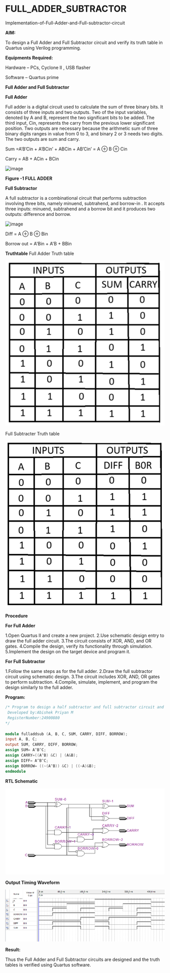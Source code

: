 # FULL_ADDER_SUBTRACTOR

Implementation-of-Full-Adder-and-Full-subtractor-circuit

**AIM:**

To design a Full Adder and Full Subtractor circuit and verify its truth table in Quartus using Verilog programming.

**Equipments Required:**

Hardware – PCs, Cyclone II , USB flasher

Software – Quartus prime

**Full Adder and Full Subtractor**

**Full Adder**

Full adder is a digital circuit used to calculate the sum of three binary bits. It consists of three inputs and two outputs. Two of the input variables, denoted by A and B, represent the two significant bits to be added. The third input, Cin, represents the carry from the previous lower significant position. Two outputs are necessary because the arithmetic sum of three binary digits ranges in value from 0 to 3, and binary 2 or 3 needs two digits. The two outputs are sum and carry.

Sum =A’B’Cin + A’BCin’ + ABCin + AB’Cin’ = A ⊕ B ⊕ Cin 

Carry = AB + ACin + BCin

![image](https://github.com/naavaneetha/FULL_ADDER_SUBTRACTOR/assets/154305477/0f30ba51-5ffb-4198-845f-18e054f675e7)

**Figure -1 FULL ADDER**

**Full Subtractor**

A full subtractor is a combinational circuit that performs subtraction involving three bits, namely minuend, subtrahend, and borrow-in . It accepts three inputs: minuend, subtrahend and a borrow bit and it produces two outputs: difference and borrow.

![image](https://github.com/naavaneetha/FULL_ADDER_SUBTRACTOR/assets/154305477/02b24f51-ab51-4304-9ad6-7b81ffc1ead5)

Diff = A ⊕ B ⊕ Bin 

Borrow out = A'Bin + A'B + BBin

**Truthtable**
Full Adder Truth table

![Truth table add](image.png)

Full Subtracter Truth table

![Truth table sub](image-1.png)

**Procedure**

**For Full Adder**

1.Open Quartus II and create a new project. 
2.Use schematic design entry to draw the full adder circuit. 3.The circuit consists of XOR, AND, and OR gates. 
4.Compile the design, verify its functionality through simulation.
 5.Implement the design on the target device and program it.

**For Full Subtractor**

1.Follow the same steps as for the full adder. 2.Draw the full subtractor circuit using schematic design. 3.The circuit includes XOR, AND, OR gates to perform subtraction. 4.Compile, simulate, implement, and program the design similarly to the full adder.

**Program:**
~~~v
/* Program to design a half subtractor and full subtractor circuit and verify its truth table in quartus using Verilog programming.
 Developed by:Abishek Priyan M 
 RegisterNumber:24900880
*/

module fulladdsub (A, B, C, SUM, CARRY, DIFF, BORROW);
input A, B, C;
output SUM, CARRY, DIFF, BORROW;
assign SUM= A^B^C;
assign CARRY=((A^B) &C) | (A&B);
assign DIFF= A^B^C;
assign BORROW= ((~(A^B)) &C) | ((~A)&B);
endmodule
~~~

**RTL Schematic**

![RTL](image-2.png)

**Output Timing Waveform**

![Timing](image-3.png)

**Result:**

Thus the Full Adder and Full Subtractor circuits are designed and the truth tables is verified using Quartus software.



